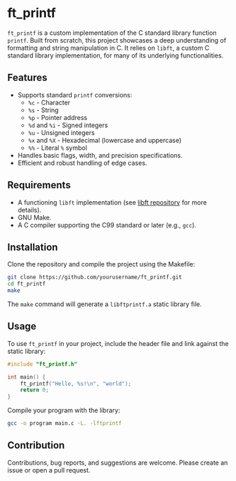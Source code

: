 # ft_printf

`ft_printf` is a custom implementation of the C standard library function `printf`. Built from scratch, this project showcases a deep understanding of formatting and string manipulation in C. It relies on `libft`, a custom C standard library implementation, for many of its underlying functionalities.

## Features

- Supports standard `printf` conversions:
  - `%c` - Character
  - `%s` - String
  - `%p` - Pointer address
  - `%d` and `%i` - Signed integers
  - `%u` - Unsigned integers
  - `%x` and `%X` - Hexadecimal (lowercase and uppercase)
  - `%%` - Literal `%` symbol
- Handles basic flags, width, and precision specifications.
- Efficient and robust handling of edge cases.

## Requirements

- A functioning `libft` implementation (see [libft repository](#) for more details).
- GNU Make.
- A C compiler supporting the C99 standard or later (e.g., `gcc`).

## Installation

Clone the repository and compile the project using the Makefile:

```bash
git clone https://github.com/yourusername/ft_printf.git
cd ft_printf
make
```

The `make` command will generate a `libftprintf.a` static library file.

## Usage

To use `ft_printf` in your project, include the header file and link against the static library:

```c
#include "ft_printf.h"

int main() {
    ft_printf("Hello, %s!\n", "world");
    return 0;
}
```

Compile your program with the library:

```bash
gcc -o program main.c -L. -lftprintf
```
## Contribution

Contributions, bug reports, and suggestions are welcome. Please create an issue or open a pull request.
